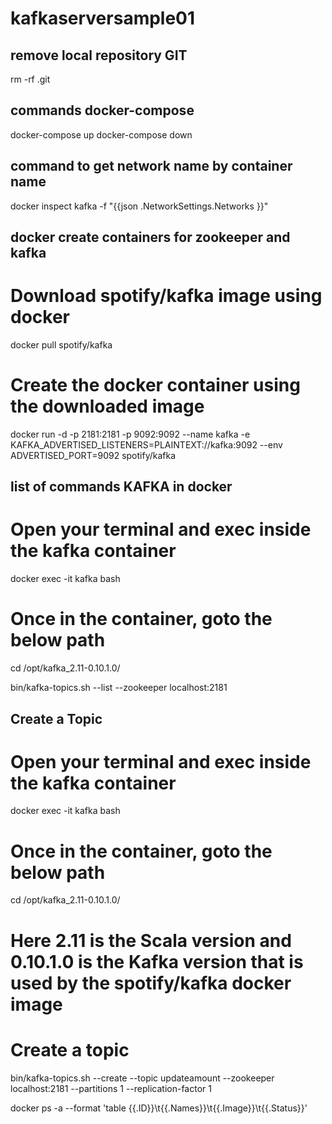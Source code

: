 # kafkaserversample01

## remove local repository GIT
rm -rf .git

## commands docker-compose
docker-compose up
docker-compose down

## command to get network name by container name
docker inspect kafka -f "{{json .NetworkSettings.Networks }}"

## docker create containers for zookeeper and kafka
# Download spotify/kafka image using docker
docker pull spotify/kafka

# Create the docker container using the downloaded image
docker run -d -p 2181:2181 -p 9092:9092 --name kafka -e KAFKA_ADVERTISED_LISTENERS=PLAINTEXT://kafka:9092   --env ADVERTISED_PORT=9092 spotify/kafka


## list of commands KAFKA in docker
# Open your terminal and exec inside the kafka container
docker exec -it kafka bash
# Once in the container, goto the below path
cd /opt/kafka_2.11-0.10.1.0/

bin/kafka-topics.sh --list --zookeeper localhost:2181

## Create a Topic
# Open your terminal and exec inside the kafka container
docker exec -it kafka bash
# Once in the container, goto the below path
cd /opt/kafka_2.11-0.10.1.0/
# Here 2.11 is the Scala version and 0.10.1.0 is the Kafka version that is used by the spotify/kafka docker image
# Create a topic
bin/kafka-topics.sh --create --topic updateamount --zookeeper localhost:2181 --partitions 1 --replication-factor 1



docker ps -a --format 'table {{.ID}}\t{{.Names}}\t{{.Image}}\t{{.Status}}'